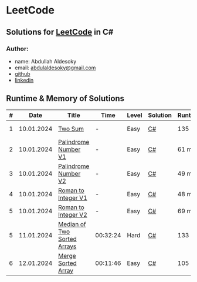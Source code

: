 # LeetCode

## Solutions for [LeetCode](https://leetcode.com/problemset/) in C#

### Author: 
- name: Abdullah Aldesoky
- email: abdulaldesoky@gmail.com
- [github](https://github.com/ab321)
- [linkedin](https://www.linkedin.com/in/abdullah-aldesoky-352419293/)


## Runtime & Memory of Solutions

| # | Date       | Title                                                                                    | Time     | Level | Solution                                   | Runtime | Memory   |
|---|------------|------------------------------------------------------------------------------------------|----------|-------|--------------------------------------------|---------|----------|
| 1 | 10.01.2024 | [Two Sum](https://leetcode.com/problems/two-sum/)                                        | -        | Easy  | [C#](./twoSum/Program.cs)                  | 135 ms	 | 47.72 MB |
| 2 | 10.01.2024 | [Palindrome Number V1](https://leetcode.com/problems/palindrome-number/)                 | -        | Easy  | [C#](./palindromeNumber/Program.cs)        | 61 ms	  | 33.31 MB |
| 3 | 10.01.2024 | [Palindrome Number V2](https://leetcode.com/problems/palindrome-number/)                 | -        | Easy  | [C#](./palindromeNumber/Program.cs)        | 49 ms	  | 51.24 MB |
| 4 | 10.01.2024 | [Roman to Integer V1](https://leetcode.com/problems/roman-to-integer/)                   | -        | Easy  | [C#](./romanToInteger/Program.cs)          | 48 ms	  | 50.31 MB |
| 5 | 10.01.2024 | [Roman to Integer V2](https://leetcode.com/problems/roman-to-integer/)                   | -        | Easy  | [C#](./romanToInteger/Program.cs)          | 69 ms	  | 51.25 MB |
| 5 | 11.01.2024 | [Median of Two Sorted Arrays](https://leetcode.com/problems/median-of-two-sorted-array/) | 00:32:24 | Hard  | [C#](./medianOfTwoSortedArrays/Program.cs) | 133 ms	 | 54.32 MB |
| 6 | 12.01.2024 | [Merge Sorted Array](https://leetcode.com/problems/merge-sorted-array/)                  | 00:11:46 | Easy  | [C#](./mergeSortedArray/Program.cs)        | 105 ms	 | 46.10 MB |

